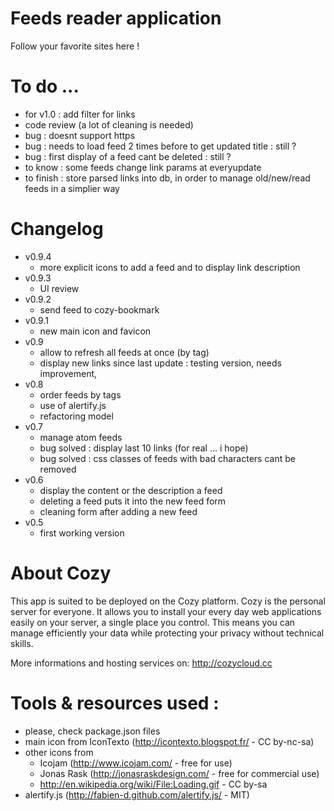 # Feeds reader application

Follow your favorite sites here !

# To do ...

* for v1.0 : add filter for links
* code review (a lot of cleaning is needed)
* bug : doesnt support https
* bug : needs to load feed 2 times before to get updated title : still ?
* bug : first display of a feed cant be deleted : still ?
* to know : some feeds change link params at everyupdate
* to finish : store parsed links into db, 
              in order to manage old/new/read feeds in a simplier way


# Changelog

* v0.9.4
  * more explicit icons to add a feed and to display link description
* v0.9.3
  * UI review
* v0.9.2
  * send feed to cozy-bookmark
* v0.9.1
  * new main icon and favicon
* v0.9
  * allow to refresh all feeds at once (by tag)
  * display new links since last update : testing version, needs improvement, 
* v0.8
  * order feeds by tags
  * use of alertify.js
  * refactoring model
* v0.7
  * manage atom feeds
  * bug solved : display last 10 links (for real ... i hope)
  * bug solved : css classes of feeds with bad characters cant be removed
* v0.6
  * display the content or the description a feed
  * deleting a feed puts it into the new feed form
  * cleaning form after adding a new feed
* v0.5
  * first working version


# About Cozy

This app is suited to be deployed on the Cozy platform. Cozy is the personal
server for everyone. It allows you to install your every day web applications 
easily on your server, a single place you control. This means you can manage 
efficiently your data while protecting your privacy without technical skills.

More informations and hosting services on:
http://cozycloud.cc


# Tools & resources used :

* please, check package.json files
* main icon from IconTexto (http://icontexto.blogspot.fr/ - CC by-nc-sa)
* other icons from
  * Icojam (http://www.icojam.com/ - free for use)
  * Jonas Rask (http://jonasraskdesign.com/ - free for commercial use)
  * http://en.wikipedia.org/wiki/File:Loading.gif - CC by-sa
* alertify.js (http://fabien-d.github.com/alertify.js/ - MIT)

